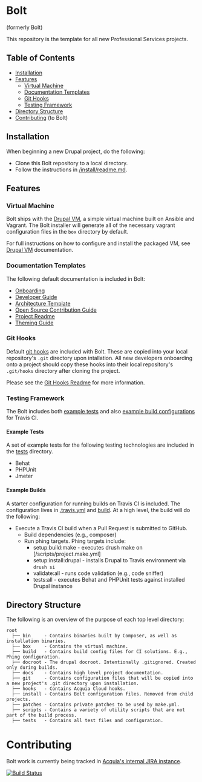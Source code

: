# Bolt

(formerly Bolt)

This repository is the template for all new Professional Services projects.

## Table of Contents

* [Installation](#installation)
* [Features](#features)
  * [Virtual Machine](#virtual-machine)
  * [Documentation Templates](#documentation-templates)
  * [Git Hooks](#git-hooks)
  * [Testing Framework](#testing-framework)
* [Directory Structure](#directory-structure)
* [Contributing](#contributing) (to Bolt)

## Installation

When beginning a new Drupal project, do the following:

* Clone this Bolt repository to a local directory.
* Follow the instructions in [/install/readme.md](/install/readme.md).

## Features

### Virtual Machine

Bolt ships with the [Drupal VM](https://github.com/geerlingguy/drupal-vm), a simple virtual machine built on Ansible and Vagrant. The Bolt installer will generate all of the necessary vagrant configuration files in the `box` directory by default.

For full instructions on how to configure and install the packaged VM, see [Drupal VM](https://github.com/geerlingguy/drupal-vm) documentation.

### Documentation Templates

The following default documentation is included in Bolt:
* [Onboarding](/docs/onboarding.md)
* [Developer Guide](/docs/developer-guide.md)
* [Architecture Template](/docs/drupal-architecture-template.md)
* [Open Source Contribution Guide](/docs/os-contribution.md)
* [Project Readme](/docs/readme.md)
* [Theming Guide](/docs/theming.md)

### Git Hooks

Default [git hooks](https://git-scm.com/book/en/v2/Customizing-Git-Git-Hooks) are included with Bolt. These are copied into your local repository's `.git` directory upon intallation. All new developers onboarding onto a project should copy these hooks into their local repository's `.git/hooks` directory after cloning the project.

Please see the [Git Hooks Readme](/hooks/readme.md) for more information.

### Testing Framework

The Bolt includes both [example tests](/tests) and also [example
build configurations](/build) for Travis CI.

#### Example Tests
A set of example tests for the following testing technologies are included in the [tests](/tests) directory.
* Behat
* PHPUnit
* Jmeter

#### Example Builds
A starter configuration for running builds on Travis CI is included. The
configuration lives in [.travis.yml](/.travis.yml) and [build](/build). At a high level, the build
will do the following:
* Execute a Travis CI build when a Pull Request is submitted to GitHub.
  * Build dependencies (e.g., composer)
  * Run phing targets. Phing targets include:
    * setup:build:make           - executes drush make on [/scripts/project.make.yml]
    * setup:install:drupal - installs Drupal to Travis environment via `drush si`
    * validate:all         - runs code validation (e.g., code sniffer)
    * tests:all            - executes Behat and PHPUnit tests against installed Drupal instance

## Directory Structure

The following is an overview of the purpose of each top level directory:

    root
      ├── bin     - Contains binaries built by Composer, as well as installation binaries.
      ├── box     - Contains the virtual machine.
      ├── build   - Contains build config files for CI solutions. E.g., Phing configuration.
      ├── docroot - The drupal docroot. Intentionally .gitignored. Created only during builds.
      ├── docs    - Contains high level project documentation.
      ├── git     - Contains configuration files that will be copied into a new project's .git directory upon installation.
      ├── hooks   - Contains Acquia Cloud hooks.
      ├── install - Contains Bolt configuration files. Removed from child projects.
      ├── patches - Contains private patches to be used by make.yml.
      ├── scripts - Contains a variety of utility scripts that are not part of the build process.
      ├── tests   - Contains all test files and configuration.

# Contributing

Bolt work is currently being tracked in [Acquia's internal JIRA instance](https://backlog.acquia.com/browse/PPT).

[![Build Status](https://magnum.travis-ci.com/acquia-pso/project-template.svg?token=eFBAT6vQ9cqDh1Sed5Mw&branch=7.x)](https://magnum.travis-ci.com/acquia-pso/project-template)

